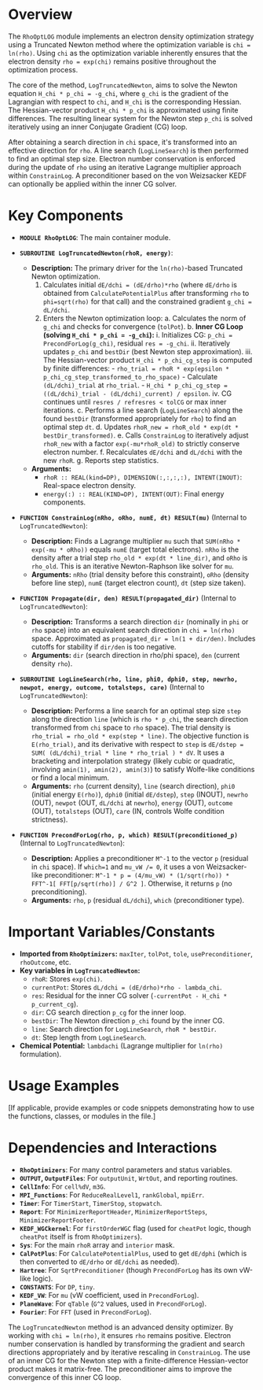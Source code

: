 # Overview

The `RhoOptLOG` module implements an electron density optimization strategy using a Truncated Newton method where the optimization variable is `chi = ln(rho)`. Using `chi` as the optimization variable inherently ensures that the electron density `rho = exp(chi)` remains positive throughout the optimization process.

The core of the method, `LogTruncatedNewton`, aims to solve the Newton equation `H_chi * p_chi = -g_chi`, where `g_chi` is the gradient of the Lagrangian with respect to `chi`, and `H_chi` is the corresponding Hessian. The Hessian-vector product `H_chi * p_chi` is approximated using finite differences. The resulting linear system for the Newton step `p_chi` is solved iteratively using an inner Conjugate Gradient (CG) loop.

After obtaining a search direction in `chi` space, it's transformed into an effective direction for `rho`. A line search (`LogLineSearch`) is then performed to find an optimal step size. Electron number conservation is enforced during the update of `rho` using an iterative Lagrange multiplier approach within `ConstrainLog`. A preconditioner based on the von Weizsacker KEDF can optionally be applied within the inner CG solver.

# Key Components

- **`MODULE RhoOptLOG`**: The main container module.

- **`SUBROUTINE LogTruncatedNewton(rhoR, energy)`**:
  - **Description:** The primary driver for the `ln(rho)`-based Truncated Newton optimization.
    1.  Calculates initial `dE/dchi = (dE/drho)*rho` (where `dE/drho` is obtained from `CalculatePotentialPlus` after transforming `rho` to `phi=sqrt(rho)` for that call) and the constrained gradient `g_chi = dL/dchi`.
    2.  Enters the Newton optimization loop:
        a.  Calculates the norm of `g_chi` and checks for convergence (`tolPot`).
        b.  **Inner CG Loop (solving `H_chi * p_chi = -g_chi`):**
            i.  Initializes CG: `p_chi = PrecondForLog(g_chi)`, residual `res = -g_chi`.
            ii. Iteratively updates `p_chi` and `bestDir` (best Newton step approximation).
            iii. The Hessian-vector product `H_chi * p_chi_cg_step` is computed by finite differences:
                - `rho_trial = rhoR * exp(epsilon * p_chi_cg_step_transformed_to_rho_space)`
                - Calculate `(dL/dchi)_trial` at `rho_trial`.
                - `H_chi * p_chi_cg_step = ((dL/dchi)_trial - (dL/dchi)_current) / epsilon`.
            iv. CG continues until `resres / refresres < tolCG` or max inner iterations.
        c.  Performs a line search (`LogLineSearch`) along the found `bestDir` (transformed appropriately for `rho`) to find an optimal step `dt`.
        d.  Updates `rhoR_new = rhoR_old * exp(dt * bestDir_transformed)`.
        e.  Calls `ConstrainLog` to iteratively adjust `rhoR_new` with a factor `exp(-mu*rhoR_old)` to strictly conserve electron number.
        f.  Recalculates `dE/dchi` and `dL/dchi` with the new `rhoR`.
        g.  Reports step statistics.
  - **Arguments:**
    - `rhoR :: REAL(kind=DP), DIMENSION(:,:,:,:), INTENT(INOUT)`: Real-space electron density.
    - `energy(:) :: REAL(KIND=DP), INTENT(OUT)`: Final energy components.

- **`FUNCTION ConstrainLog(nRho, oRho, numE, dt) RESULT(mu)`** (Internal to `LogTruncatedNewton`):
  - **Description:** Finds a Lagrange multiplier `mu` such that `SUM(nRho * exp(-mu * oRho))` equals `numE` (target total electrons). `nRho` is the density after a trial step `rho_old * exp(dt * line_dir)`, and `oRho` is `rho_old`. This is an iterative Newton-Raphson like solver for `mu`.
  - **Arguments:** `nRho` (trial density before this constraint), `oRho` (density before line step), `numE` (target electron count), `dt` (step size taken).

- **`FUNCTION Propagate(dir, den) RESULT(propagated_dir)`** (Internal to `LogTruncatedNewton`):
  - **Description:** Transforms a search direction `dir` (nominally in `phi` or `rho` space) into an equivalent search direction in `chi = ln(rho)` space. Approximated as `propagated_dir = ln(1 + dir/den)`. Includes cutoffs for stability if `dir/den` is too negative.
  - **Arguments:** `dir` (search direction in rho/phi space), `den` (current density `rho`).

- **`SUBROUTINE LogLineSearch(rho, line, phi0, dphi0, step, newrho, newpot, energy, outcome, totalsteps, care)`** (Internal to `LogTruncatedNewton`):
  - **Description:** Performs a line search for an optimal step size `step` along the direction `line` (which is `rho * p_chi`, the search direction transformed from `chi` space to `rho` space). The trial density is `rho_trial = rho_old * exp(step * line)`. The objective function is `E(rho_trial)`, and its derivative with respect to `step` is `dE/dstep = SUM( (dL/dchi)_trial * line * rho_trial ) * dV`. It uses a bracketing and interpolation strategy (likely cubic or quadratic, involving `amin(1), amin(2), amin(3)`) to satisfy Wolfe-like conditions or find a local minimum.
  - **Arguments:** `rho` (current density), `line` (search direction), `phi0` (initial energy `E(rho)`), `dphi0` (initial `dE/dstep`), `step` (INOUT), `newrho` (OUT), `newpot` (OUT, `dL/dchi` at `newrho`), `energy` (OUT), `outcome` (OUT), `totalsteps` (OUT), `care` (IN, controls Wolfe condition strictness).

- **`FUNCTION PrecondForLog(rho, p, which) RESULT(preconditioned_p)`** (Internal to `LogTruncatedNewton`):
  - **Description:** Applies a preconditioner `M^-1` to the vector `p` (residual in `chi` space). If `which=1` and `mu_vW /= 0`, it uses a von Weizsacker-like preconditioner: `M^-1 * p = (4/mu_vW) * (1/sqrt(rho)) * FFT^-1[ FFT[p/sqrt(rho)] / G^2 ]`. Otherwise, it returns `p` (no preconditioning).
  - **Arguments:** `rho`, `p` (residual `dL/dchi`), `which` (preconditioner type).

# Important Variables/Constants

- **Imported from `RhoOptimizers`:** `maxIter`, `tolPot`, `tole`, `usePreconditioner`, `rhoOutcome`, etc.
- **Key variables in `LogTruncatedNewton`:**
    - `rhoR`: Stores `exp(chi)`.
    - `currentPot`: Stores `dL/dchi = (dE/drho)*rho - lambda_chi`.
    - `res`: Residual for the inner CG solver (`-currentPot - H_chi * p_current_cg`).
    - `dir`: CG search direction `p_cg` for the inner loop.
    - `bestDir`: The Newton direction `p_chi` found by the inner CG.
    - `line`: Search direction for `LogLineSearch`, `rhoR * bestDir`.
    - `dt`: Step length from `LogLineSearch`.
- **Chemical Potential:** `lambdachi` (Lagrange multiplier for `ln(rho)` formulation).

# Usage Examples

[If applicable, provide examples or code snippets demonstrating how to use the functions, classes, or modules in the file.]

# Dependencies and Interactions

- **`RhoOptimizers`**: For many control parameters and status variables.
- **`OUTPUT`, `OutputFiles`**: For `outputUnit`, `WrtOut`, and reporting routines.
- **`CellInfo`**: For `cell%dV`, `m3G`.
- **`MPI_Functions`**: For `ReduceRealLevel1`, `rankGlobal`, `mpiErr`.
- **`Timer`**: For `TimerStart`, `TimerStop`, `stopwatch`.
- **`Report`**: For `MinimizerReportHeader`, `MinimizerReportSteps`, `MinimizerReportFooter`.
- **`KEDF_WGCkernel`**: For `firstOrderWGC` flag (used for `cheatPot` logic, though `cheatPot` itself is from `RhoOptimizers`).
- **`Sys`**: For the main `rhoR` array and `interior` mask.
- **`CalPotPlus`**: For `CalculatePotentialPlus`, used to get `dE/dphi` (which is then converted to `dE/drho` or `dE/dchi` as needed).
- **`Hartree`**: For `SqrtPreconditioner` (though `PrecondForLog` has its own vW-like logic).
- **`CONSTANTS`**: For `DP`, `tiny`.
- **`KEDF_VW`**: For `mu` (vW coefficient, used in `PrecondForLog`).
- **`PlaneWave`**: For `qTable` (`G^2` values, used in `PrecondForLog`).
- **`Fourier`**: For `FFT` (used in `PrecondForLog`).

The `LogTruncatedNewton` method is an advanced density optimizer. By working with `chi = ln(rho)`, it ensures `rho` remains positive. Electron number conservation is handled by transforming the gradient and search directions appropriately and by iterative rescaling in `ConstrainLog`. The use of an inner CG for the Newton step with a finite-difference Hessian-vector product makes it matrix-free. The preconditioner aims to improve the convergence of this inner CG loop.
